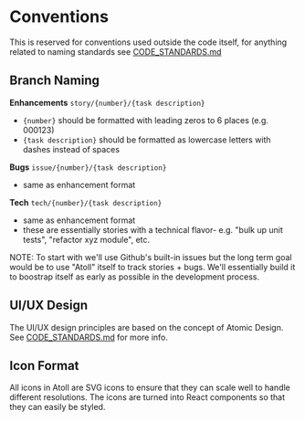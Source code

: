 Conventions
===========

This is reserved for conventions used outside the code itself, for anything related to naming standards see
[CODE_STANDARDS.md](/docs/CODE_STANDARDS.md)

Branch Naming
-------------

**Enhancements**
`story/{number}/{task description}`

-   `{number}` should be formatted with leading zeros to 6 places (e.g. 000123)
-   `{task description}` should be formatted as lowercase letters with dashes instead of spaces

**Bugs**
`issue/{number}/{task description}`

-   same as enhancement format

**Tech**
`tech/{number}/{task description}`

-   same as enhancement format
-   these are essentially stories with a technical flavor- e.g. "bulk up unit tests", "refactor xyz module", etc.

NOTE: To start with we'll use Github's built-in issues but the long term goal would be to
use "Atoll" itself to track stories + bugs. We'll essentially build it to boostrap itself
as early as possible in the development process.

UI/UX Design
------------

The UI/UX design principles are based on the concept of Atomic Design.
See [CODE_STANDARDS.md](/docs/CODE_STANDARDS.md) for more info.

Icon Format
-----------

All icons in Atoll are SVG icons to ensure that they can scale well to handle different resolutions.  The icons
are turned into React components so that they can easily be styled.
